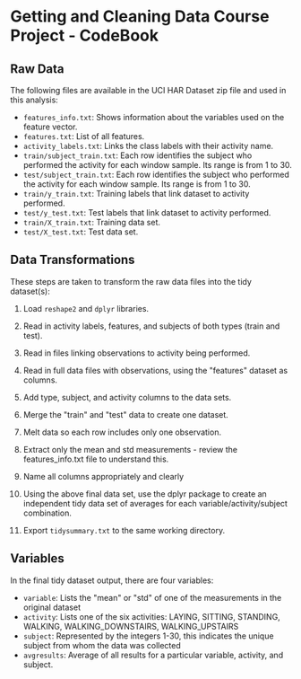 # Getting and Cleaning Data Course Project - CodeBook

## Raw Data
The following files are available in the UCI HAR Dataset zip file and used in this analysis:
* `features_info.txt`: Shows information about the variables used on the feature vector.
* `features.txt`: List of all features.
* `activity_labels.txt`: Links the class labels with their activity name.
* `train/subject_train.txt`: Each row identifies the subject who performed the activity for each window sample. Its range is from 1 to 30.
* `test/subject_train.txt`: Each row identifies the subject who performed the activity for each window sample. Its range is from 1 to 30.
* `train/y_train.txt`: Training labels that link dataset to activity performed.
* `test/y_test.txt`: Test labels that link dataset to activity performed.
* `train/X_train.txt`: Training data set.
* `test/X_test.txt`: Test data set.

## Data Transformations
These steps are taken to transform the raw data files into the tidy dataset(s):

1. Load `reshape2` and `dplyr` libraries.

2. Read in activity labels, features, and subjects of both types (train and test).

3. Read in files linking observations to activity being performed.

4. Read in full data files with observations, using the "features" dataset as columns.

5. Add type, subject, and activity columns to the data sets.

6. Merge the "train" and "test" data to create one dataset.

7. Melt data so each row includes only one observation.

8. Extract only the mean and std measurements - review the features_info.txt file to understand this.

9. Name all columns appropriately and clearly

10. Using the above final data set, use the dplyr package to create an independent tidy data set of averages for each variable/activity/subject combination.

11. Export `tidysummary.txt` to the same working directory.

## Variables
In the final tidy dataset output, there are four variables:
* `variable`: Lists the "mean" or "std" of one of the measurements in the original dataset
* `activity`: Lists one of the six activities: LAYING, SITTING, STANDING, WALKING, WALKING_DOWNSTAIRS, WALKING_UPSTAIRS
* `subject`: Represented by the integers 1-30, this indicates the unique subject from whom the data was collected
* `avgresults`: Average of all results for a particular variable, activity, and subject.
